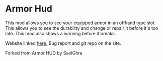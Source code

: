 # Armor Hud

This mod allows you to see your equipped armor in an offhand type slot. This allows you to see the durability and change or repair it before it's too late. This mod also shows a warning before it breaks. 

Website linked [here.](https:/sites.google.com/view/armor-hud "Armor HUD")
Bug report and git repo on the site.

Forked from Armor HUD by SaolGhra
